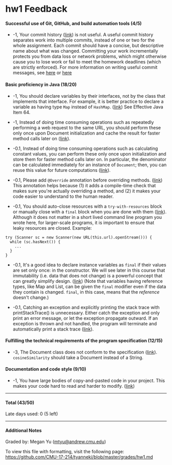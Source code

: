 hw1 Feedback
============

#### Successful use of Git, GitHub, and build automation tools (4/5)

* -1, Your commit history ([link](https://github.com/CMU-17-214/tyanneki/commits/master)) is not useful. A useful commit history separates work into multiple commits, instead of one or two for the whole assignment. Each commit should have a concise, but descriptive name about what was changed. Committing your work incrementally protects you from data loss or network problems, which might otherwise cause you to lose work or fail to meet the homework deadlines (which are strictly enforced). For more information on writing useful commit messages, see [here](https://git-scm.com/book/ch5-2.html#Commit-Guidelines) or [here](http://chris.beams.io/posts/git-commit/)

#### Basic proficiency in Java (18/20)

* -1, You should declare variables by their interfaces, not by the class that implements that interface. For example, it is better practice to declare a variable as having type `Map` instead of `HashMap`. ([link](https://github.com/CMU-17-214/tyanneki/blob/b810d1e083db082dabeb753e0ba8f641c432a238/homework/1/src/main/java/edu/cmu/cs/cs214/hw1/Document.java#L29)) See Effective Java Item 64.

* -1, Instead of doing time consuming operations such as repeatedly performing a web request to the same URL, you should perform these only once upon Document initialization and cache the result for faster method calls later on ([link](https://github.com/CMU-17-214/tyanneki/blob/b810d1e083db082dabeb753e0ba8f641c432a238/homework/1/src/main/java/edu/cmu/cs/cs214/hw1/Document.java#L33-L57)).

* -0.1, Instead of doing time consuming operations such as calculating constant values, you can perform these only once upon initialization and store them for faster method calls later on. In particular, the denominator can be calculated immediately for an instance of `Document`; then, you can reuse this value for future computations ([link](https://github.com/CMU-17-214/tyanneki/blob/b810d1e083db082dabeb753e0ba8f641c432a238/homework/1/src/main/java/edu/cmu/cs/cs214/hw1/Document.java#L65-L75)).

* -0.1, Please add `@Override` annotation before overriding methods. ([link](https://github.com/CMU-17-214/tyanneki/blob/b810d1e083db082dabeb753e0ba8f641c432a238/homework/1/src/main/java/edu/cmu/cs/cs214/hw1/Document.java#L92)) This annotation helps because (1) it adds a compile-time check that makes sure you're actually overriding a method, and (2) it makes your code easier to understand to the human reader.

* -0.1, You should auto-close resources with a `try-with-resources` block or manually close with a `final` block when you are done with them ([link](https://github.com/CMU-17-214/tyanneki/blob/b810d1e083db082dabeb753e0ba8f641c432a238/homework/1/src/main/java/edu/cmu/cs/cs214/hw1/Document.java#L33-L34)). Although it does not matter in a short lived command line program you wrote here, for larger-scale programs, it is important to ensure that leaky resources are closed. Example:
```
try (Scanner sc = new Scanner(new URL(this.url).openStream())) {
  while (sc.hasNext()) {
    ...
  }
}
```

* -0.1, It's a good idea to declare instance variables as `final` if their values are set only once: in the constructor.  We will see later in this course that immutability (i.e. data that does not change) is a powerful concept that can greatly simplify design. ([link](https://github.com/CMU-17-214/tyanneki/blob/b810d1e083db082dabeb753e0ba8f641c432a238/homework/1/src/main/java/edu/cmu/cs/cs214/hw1/Document.java#L15)) (Note that variables having reference types, like Map and List, can be given the `final` modifier even if the data they contain is changed. `final`, in this case, means that the _reference_ doesn't change.)

* -0.1, Catching an exception and explicitly printing the stack trace with printStackTrace() is unnecessary. Either catch the exception and only print an error message, or let the exception propagate outward. If an exception is thrown and not handled, the program will terminate and automatically print a stack trace ([link](https://github.com/CMU-17-214/tyanneki/blob/b810d1e083db082dabeb753e0ba8f641c432a238/homework/1/src/main/java/edu/cmu/cs/cs214/hw1/Document.java#L81-L83)).

#### Fulfilling the technical requirements of the program specification (12/15)

* -3, The Document class does not conform to the specification ([link](https://github.com/CMU-17-214/tyanneki/blob/b810d1e083db082dabeb753e0ba8f641c432a238/homework/1/src/main/java/edu/cmu/cs/cs214/hw1/Document.java#L27)). `cosineSimilarity` should take a Document instead of a String.

#### Documentation and code style (9/10)

* -1, You have large bodies of copy-and-pasted code in your project. This makes your code hard to read and harder to modify. ([link](https://github.com/CMU-17-214/tyanneki/blob/b810d1e083db082dabeb753e0ba8f641c432a238/homework/1/src/main/java/edu/cmu/cs/cs214/hw1/Document.java#L34-L57))


---

#### Total (43/50)

Late days used: 0 (5 left)

---

#### Additional Notes

Graded by: Megan Yu (mtyu@andrew.cmu.edu)

To view this file with formatting, visit the following page: https://github.com/CMU-17-214/tyanneki/blob/master/grades/hw1.md
